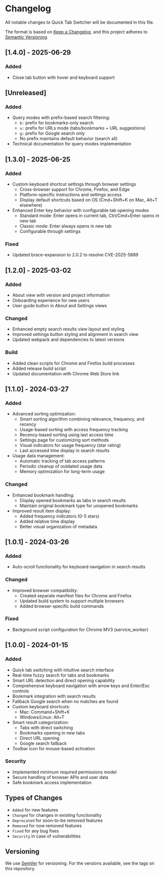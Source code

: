 # Changelog
All notable changes to Quick Tab Switcher will be documented in this file.

The format is based on [Keep a Changelog](https://keepachangelog.com/en/1.0.0/),
and this project adheres to [Semantic Versioning](https://semver.org/spec/v2.0.0.html).

## [1.4.0] - 2025-06-29
### Added
- Close tab button with hover and keyboard support

## [Unreleased]
### Added
- Query modes with prefix-based search filtering:
  - `b:` prefix for bookmarks-only search
  - `u:` prefix for URLs mode (tabs/bookmarks + URL suggestions)
  - `g:` prefix for Google search only
  - No prefix maintains default behavior (search all)
- Technical documentation for query modes implementation

## [1.3.0] - 2025-06-25
### Added
- Custom keyboard shortcut settings through browser settings
  - Cross-browser support for Chrome, Firefox, and Edge
  - Platform-specific instructions and settings access
  - Display default shortcuts based on OS (Cmd+Shift+K on Mac, Alt+T elsewhere)
- Enhanced Enter key behavior with configurable tab opening modes
  - Standard mode: Enter opens in current tab, Ctrl/Cmd+Enter opens in new tab
  - Classic mode: Enter always opens in new tab
  - Configurable through settings

### Fixed
- Updated brace-expansion to 2.0.2 to resolve CVE-2025-5889

## [1.2.0] - 2025-03-02
### Added
- About view with version and project information
- Onboarding experience for new users
- User guide button in About and Settings views

### Changed
- Enhanced empty search results view layout and styling
- Improved settings button styling and alignment in search view
- Updated webpack and dependencies to latest versions

### Build
- Added clean scripts for Chrome and Firefox build processes
- Added release build script
- Updated documentation with Chrome Web Store link

## [1.1.0] - 2024-03-27
### Added
- Advanced sorting optimization:
  - Smart sorting algorithm combining relevance, frequency, and recency
  - Usage-based sorting with access frequency tracking
  - Recency-based sorting using last access time
  - Settings page for customizing sort methods
  - Visual indicators for usage frequency (star rating)
  - Last accessed time display in search results
- Usage data management:
  - Automatic tracking of tab access patterns
  - Periodic cleanup of outdated usage data
  - Memory optimization for long-term usage

### Changed
- Enhanced bookmark handling:
  - Display opened bookmarks as tabs in search results
  - Maintain original bookmark type for unopened bookmarks
- Improved result item display:
  - Added frequency indicators (0-5 stars)
  - Added relative time display
  - Better visual organization of metadata

## [1.0.1] - 2024-03-26
### Added
- Auto-scroll functionality for keyboard navigation in search results

### Changed
- Improved browser compatibility:
  - Created separate manifest files for Chrome and Firefox
  - Updated build system to support multiple browsers
  - Added browser-specific build commands

### Fixed
- Background script configuration for Chrome MV3 (service_worker)

## [1.0.0] - 2024-01-15
### Added
- Quick tab switching with intuitive search interface
- Real-time fuzzy search for tabs and bookmarks
- Smart URL detection and direct opening capability
- Comprehensive keyboard navigation with arrow keys and Enter/Esc controls
- Bookmark integration with search results
- Fallback Google search when no matches are found
- Custom keyboard shortcuts:
  - Mac: Command+Shift+K
  - Windows/Linux: Alt+T
- Smart result categorization:
  - Tabs with direct switching
  - Bookmarks opening in new tabs
  - Direct URL opening
  - Google search fallback
- Toolbar icon for mouse-based activation

### Security
- Implemented minimum required permissions model
- Secure handling of browser APIs and user data
- Safe bookmark access implementation

## Types of Changes
- `Added` for new features
- `Changed` for changes in existing functionality
- `Deprecated` for soon-to-be removed features
- `Removed` for now removed features
- `Fixed` for any bug fixes
- `Security` in case of vulnerabilities

## Versioning
We use [SemVer](http://semver.org/) for versioning. For the versions available, see the tags on this repository.
